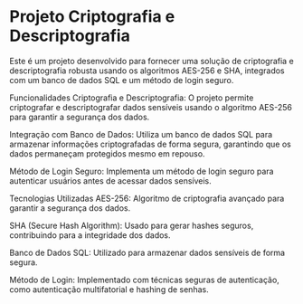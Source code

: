 # Projeto Criptografia e Descriptografia

Este é um projeto desenvolvido para fornecer uma solução de criptografia e descriptografia robusta usando os algoritmos AES-256 e SHA, integrados com um banco de dados SQL e um método de login seguro.

Funcionalidades
Criptografia e Descriptografia: O projeto permite criptografar e descriptografar dados sensíveis usando o algoritmo AES-256 para garantir a segurança dos dados.

Integração com Banco de Dados: Utiliza um banco de dados SQL para armazenar informações criptografadas de forma segura, garantindo que os dados permaneçam protegidos mesmo em repouso.

Método de Login Seguro: Implementa um método de login seguro para autenticar usuários antes de acessar dados sensíveis.

Tecnologias Utilizadas
AES-256: Algoritmo de criptografia avançado para garantir a segurança dos dados.

SHA (Secure Hash Algorithm): Usado para gerar hashes seguros, contribuindo para a integridade dos dados.

Banco de Dados SQL: Utilizado para armazenar dados sensíveis de forma segura.

Método de Login: Implementado com técnicas seguras de autenticação, como autenticação multifatorial e hashing de senhas.
